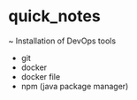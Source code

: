 # quick_notes
~ Installation of DevOps tools

* git
* docker
* docker file
* npm (java package manager)
